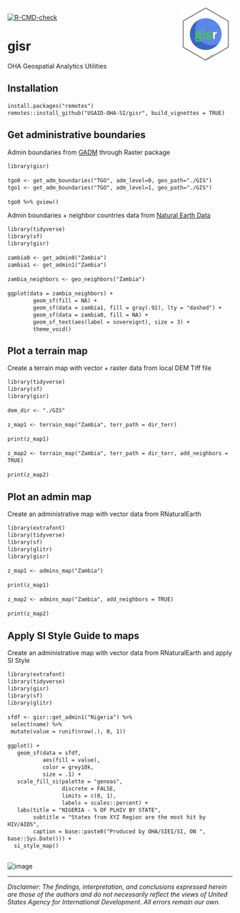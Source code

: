 <img src='man/figures/logo.png' align="right" height="120" />

[![R-CMD-check](https://github.com/USAID-OHA-SI/gisr/workflows/R-CMD-check/badge.svg)](https://github.com/USAID-OHA-SI/gisr/actions)

# gisr
OHA Geospatial Analytics Utilities

## Installation

```{r}
install.packages("remotes")
remotes::install_github("USAID-OHA-SI/gisr", build_vignettes = TRUE)
```
    
## Get administrative boundaries 
 
Admin boundaries from [GADM](https://gadm.org/download_country_v3.html) through Raster package

```{r}
library(gisr)

tgo0 <- get_adm_boundaries("TGO", adm_level=0, geo_path="./GIS")
tgo1 <- get_adm_boundaries("TGO", adm_level=1, geo_path="./GIS")

tgo0 %>% gview()
```

Admin boundaries + neighbor countries data from [Natural Earth Data](https://www.naturalearthdata.com/)


```{r}
library(tidyverse)
library(sf)
library(gisr) 

zambia0 <- get_admin0("Zambia") 
zambia1 <- get_admin1("Zambia") 

zambia_neighbors <- geo_neighbors("Zambia") 

ggplot(data = zambia_neighbors) +
        geom_sf(fill = NA) +
        geom_sf(data = zambia1, fill = gray(.92), lty = "dashed") +
        geom_sf(data = zambia0, fill = NA) +
        geom_sf_text(aes(label = sovereignt), size = 3) +
        theme_void()
```


## Plot a terrain map 

Create a terrain map with vector + raster data from local DEM Tiff file

```{r}
library(tidyverse)
library(sf)
library(gisr)

dem_dir <- "./GIS"

z_map1 <- terrain_map("Zambia", terr_path = dir_terr)

print(z_map1)

z_map2 <- terrain_map("Zambia", terr_path = dir_terr, add_neighbors = TRUE) 
    
print(z_map2)

```


## Plot an admin map 

Create an administrative map with vector data from RNaturalEarth

```{r}
library(extrafont)
library(tidyverse)
library(sf)
library(glitr)
library(gisr)

z_map1 <- admins_map("Zambia")

print(z_map1)

z_map2 <- admins_map("Zambia", add_neighbors = TRUE) 
    
print(z_map2)

```

## Apply SI Style Guide to maps 

Create an administrative map with vector data from RNaturalEarth and apply SI Style

```{r}
library(extrafont)
library(tidyverse)
library(gisr)
library(sf)
library(glitr)

sfdf <- gisr::get_admin1("Nigeria") %>%
 select(name) %>%
 mutate(value = runif(nrow(.), 0, 1))

ggplot() +
   geom_sf(data = sfdf,
           aes(fill = value),
           color = grey10k,
           size = .1) +
   scale_fill_si(palette = "genoas",
                 discrete = FALSE,
                 limits = c(0, 1),
                 labels = scales::percent) +
   labs(title = "NIGERIA - % OF PLHIV BY STATE",
        subtitle = "States from XYZ Region are the most hit by HIV/AIDS",
        caption = base::paste0("Produced by OHA/SIEI/SI, ON ", base::Sys.Date())) +
  si_style_map()
  
```
  
![image](https://user-images.githubusercontent.com/3952707/125997981-73a84f04-5f23-48f4-a77a-fceb4b158f76.png)

---

*Disclaimer: The findings, interpretation, and conclusions expressed herein are those of the authors and do not necessarily reflect the views of United States Agency for International Development. All errors remain our own.*
